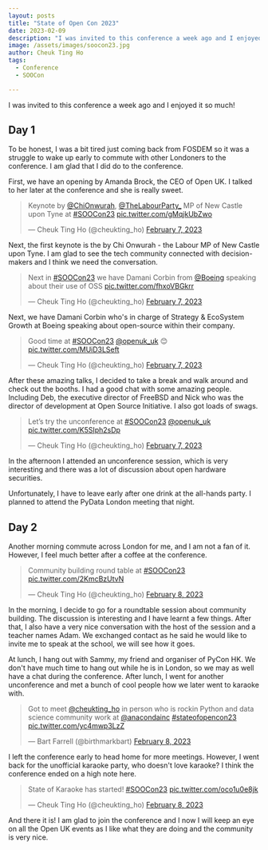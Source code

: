 ```yaml
---
layout: posts
title: "State of Open Con 2023"
date: 2023-02-09
description: "I was invited to this conference a week ago and I enjoyed it so much!"
image: /assets/images/soocon23.jpg
author: Cheuk Ting Ho
tags:
  - Conference
  - SOOCon

---
```

I was invited to this conference a week ago and I enjoyed it so much!

## Day 1

To be honest, I was a bit tired just coming back from FOSDEM so it was a struggle to wake up early to commute with other Londoners to the conference. I am glad that I did do to the conference.

First, we have an opening by Amanda Brock, the CEO of Open UK. I talked to her later at the conference and she is really sweet.

<blockquote class="twitter-tweet"><p lang="en" dir="ltr">Keynote by <a href="https://twitter.com/ChiOnwurah?ref_src=twsrc%5Etfw">@ChiOnwurah</a>, <a href="https://twitter.com/TheLabourParty_?ref_src=twsrc%5Etfw">@TheLabourParty_</a> MP of New Castle upon Tyne at <a href="https://twitter.com/hashtag/SOOCon23?src=hash&amp;ref_src=twsrc%5Etfw">#SOOCon23</a> <a href="https://t.co/gMqjkUbZwo">pic.twitter.com/gMqjkUbZwo</a></p>&mdash; Cheuk Ting Ho (@cheukting_ho) <a href="https://twitter.com/cheukting_ho/status/1622905228566618112?ref_src=twsrc%5Etfw">February 7, 2023</a></blockquote> <script async src="https://platform.twitter.com/widgets.js" charset="utf-8"></script>

Next, the first keynote is the by Chi Onwurah - the Labour MP of New Castle upon Tyne. I am glad to see the tech community connected with decision-makers and I think we need the conversation.

<blockquote class="twitter-tweet"><p lang="en" dir="ltr">Next in <a href="https://twitter.com/hashtag/SOOCon23?src=hash&amp;ref_src=twsrc%5Etfw">#SOOCon23</a> we have Damani Corbin from <a href="https://twitter.com/Boeing?ref_src=twsrc%5Etfw">@Boeing</a> speaking about their use of OSS <a href="https://t.co/fhxoVBGkrr">pic.twitter.com/fhxoVBGkrr</a></p>&mdash; Cheuk Ting Ho (@cheukting_ho) <a href="https://twitter.com/cheukting_ho/status/1622909428809842688?ref_src=twsrc%5Etfw">February 7, 2023</a></blockquote> <script async src="https://platform.twitter.com/widgets.js" charset="utf-8"></script>

Next, we have Damani Corbin who's in charge of Strategy & EcoSystem Growth at Boeing speaking about open-source within their company.

<blockquote class="twitter-tweet"><p lang="en" dir="ltr">Good time at <a href="https://twitter.com/hashtag/SOOCon23?src=hash&amp;ref_src=twsrc%5Etfw">#SOOCon23</a> <a href="https://twitter.com/openuk_uk?ref_src=twsrc%5Etfw">@openuk_uk</a> 😊 <a href="https://t.co/MUiD3LSeft">pic.twitter.com/MUiD3LSeft</a></p>&mdash; Cheuk Ting Ho (@cheukting_ho) <a href="https://twitter.com/cheukting_ho/status/1622987044581433344?ref_src=twsrc%5Etfw">February 7, 2023</a></blockquote> <script async src="https://platform.twitter.com/widgets.js" charset="utf-8"></script>

After these amazing talks, I decided to take a break and walk around and check out the booths. I had a good chat with some amazing people. Including Deb, the executive director of FreeBSD and Nick who was the director of development at Open Source Initiative. I also got loads of swags.

<blockquote class="twitter-tweet"><p lang="en" dir="ltr">Let’s try the unconference at <a href="https://twitter.com/hashtag/SOOCon23?src=hash&amp;ref_src=twsrc%5Etfw">#SOOCon23</a> <a href="https://twitter.com/openuk_uk?ref_src=twsrc%5Etfw">@openuk_uk</a> <a href="https://t.co/K5SIph2sDp">pic.twitter.com/K5SIph2sDp</a></p>&mdash; Cheuk Ting Ho (@cheukting_ho) <a href="https://twitter.com/cheukting_ho/status/1622945901735038977?ref_src=twsrc%5Etfw">February 7, 2023</a></blockquote> <script async src="https://platform.twitter.com/widgets.js" charset="utf-8"></script>

In the afternoon I attended an unconference session, which is very interesting and there was a lot of discussion about open hardware securities.

Unfortunately, I have to leave early after one drink at the all-hands party. I planned to attend the PyData London meeting that night.

## Day 2

Another morning commute across London for me, and I am not a fan of it. However, I feel much better after a coffee at the conference.

<blockquote class="twitter-tweet"><p lang="en" dir="ltr">Community building round table at <a href="https://twitter.com/hashtag/SOOCon23?src=hash&amp;ref_src=twsrc%5Etfw">#SOOCon23</a> <a href="https://t.co/2KmcBzUtvN">pic.twitter.com/2KmcBzUtvN</a></p>&mdash; Cheuk Ting Ho (@cheukting_ho) <a href="https://twitter.com/cheukting_ho/status/1623263257564745728?ref_src=twsrc%5Etfw">February 8, 2023</a></blockquote> <script async src="https://platform.twitter.com/widgets.js" charset="utf-8"></script>

In the morning, I decide to go for a roundtable session about community building. The discussion is interesting and I have learnt a few things. After that, I also have a very nice conversation with the host of the session and a teacher names Adam. We exchanged contact as he said he would like to invite me to speak at the school, we will see how it goes.

At lunch, I hang out with Sammy, my friend and organiser of PyCon HK. We don't have much time to hang out while he is in London, so we may as well have a chat during the conference. After lunch, I went for another unconference and met a bunch of cool people how we later went to karaoke with.

<blockquote class="twitter-tweet" data-conversation="none"><p lang="en" dir="ltr">Got to meet <a href="https://twitter.com/cheukting_ho?ref_src=twsrc%5Etfw">@cheukting_ho</a> in person who is rockin Python and data science community work at <a href="https://twitter.com/anacondainc?ref_src=twsrc%5Etfw">@anacondainc</a> <a href="https://twitter.com/hashtag/stateofopencon23?src=hash&amp;ref_src=twsrc%5Etfw">#stateofopencon23</a> <a href="https://t.co/yc4mwp3LzZ">pic.twitter.com/yc4mwp3LzZ</a></p>&mdash; Bart Farrell (@birthmarkbart) <a href="https://twitter.com/birthmarkbart/status/1623332825935101952?ref_src=twsrc%5Etfw">February 8, 2023</a></blockquote> <script async src="https://platform.twitter.com/widgets.js" charset="utf-8"></script>

I left the conference early to head home for more meetings. However, I went back for the unofficial karaoke party, who doesn't love karaoke? I think the conference ended on a high note here.

<blockquote class="twitter-tweet"><p lang="en" dir="ltr">State of Karaoke has started! <a href="https://twitter.com/hashtag/SOOCon23?src=hash&amp;ref_src=twsrc%5Etfw">#SOOCon23</a> <a href="https://t.co/oco1u0e8jk">pic.twitter.com/oco1u0e8jk</a></p>&mdash; Cheuk Ting Ho (@cheukting_ho) <a href="https://twitter.com/cheukting_ho/status/1623436486266986497?ref_src=twsrc%5Etfw">February 8, 2023</a></blockquote> <script async src="https://platform.twitter.com/widgets.js" charset="utf-8"></script>

And there it is! I am glad to join the conference and I now I will keep an eye on all the Open UK events as I like what they are doing and the community is very nice.
